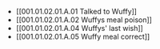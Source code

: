 - [[001.01.02.01.A.01 Talked to Wuffy]]
- [[001.01.02.01.A.02 Wuffys meal poison]]
- [[001.01.02.01.A.04 Wuffys' last wish]]
- [[001.01.02.01.A.05 Wuffy meal correct]]